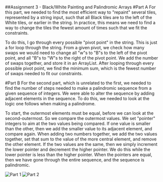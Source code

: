 ##Assignment 3 - Black/White Painting and Palindromic Arrays
#Part A
For this part, we needed to find the most efficient way to "repaint" several tiles, represented by a string input, such that all Black tiles are to the left of the White tiles, or earlier in the string. In practice, this means we need to find a way to change the tiles the fewest amount of times such that we fit the constraints.

To do this, I go through every possible "pivot point" in the string. This is just a for loop through the string. From a given pivot, we check how many swaps we would need to change all "w"s to "B"s to the left of the pivot point, and all "B"s to "W"s to the right of the pivot point. We add the number of swaps together, and store it in an ArrayList. After looping through every possible pivot point, we find the minimum sum, which is the fewest number of swaps needed to fit our constraints.

#Part B
For the second part, which is unrelated to the first, we needed to find the number of steps needed to make a palindromic sequence from a given sequence of integers. We were able to alter the sequence by adding adjacent elements in the sequence. To do this, we needed to look at the logic one follows when making a palindrome.

To start, the outermost elements must be equal, before we can look at the second-outermost. So we compare the outermost values. We set "pointer" integers to aim at the two values being compared. If one value is smaller than the other, then we add the smaller value to its adjacent element, and compare again. When adding two numbers together, we add the two values together, set that sum to the value of the more central element, and remove the other element. If the two values are the same, then we simply increment the lower pointer and decrement the higher pointer. We do this while the lower pointer is less than the higher pointer. When the pointers are equal, then we have gone through the entire sequence, and the sequence is palindromic.


![Part 1](http://i.imgur.com/3v6YPDO.png)
![Part 2](http://i.imgur.com/tj10MSQ.png)
